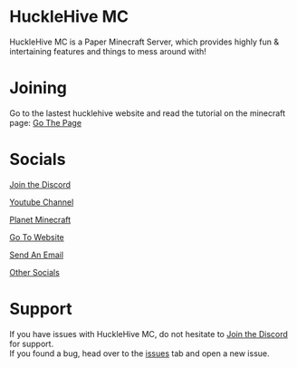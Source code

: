 <!-- GitHub URLs -->
[Wiki]: https://github.com/HuckleHive/HuckleHive/wiki
[issues]: https://github.com/HuckleHive/HuckleHive/issues

<!-- Other URLs -->
[Youtube]: https://www.youtube.com/channel/UCv5js1tT0cVgjiKiK-Rrgmw
[Discord]: https://discord.gg/EyGc38nzpu
[PlanetMinecraft]: https://www.planetminecraft.com/member/hucklehive/
[Website]: https://hucklehive.com
[Email]: mailto:contact@hucklehive.com?subject=HuckleHive%20-
[OtherSocials]: https://www.liinks.co/hucklehive.com
[Joining]: https://hucklehive.com/index.php/minecraft-server/

# HuckleHive MC
HuckleHive MC is a Paper Minecraft Server, which provides highly fun & intertaining features and things to mess around with!

# Joining
Go to the lastest hucklehive website and read the tutorial on the minecraft page:
[Go The Page][Joining]

# Socials
[Join the Discord][Discord]

[Youtube Channel][Youtube]

[Planet Minecraft][PlanetMinecraft]

[Go To Website][Website]

[Send An Email][Email]

[Other Socials][OtherSocials]

# Support
If you have issues with HuckleHive MC, do not hesitate to [Join the Discord][Discord] for support.  
If you found a bug, head over to the [issues] tab and open a new issue.
